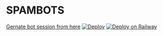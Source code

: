 # SPAMBOTS
[Gernate bot session from here](https://replit.com/@jattpawan/LionZOp#main.py)
[![Deploy](https://www.herokucdn.com/deploy/button.svg)](https://dashboard.heroku.com/new?template=https://github.com/MdNoor786/SpamBot)
[![Deploy on Railway](https://railway.app/button.svg)](https://railway.app/new/template?template=https%3A%2F%2Fgithub.com%2FMdNoor786%2FSpamBot&envs=APP_ID%2CAPI_HASH%2CSTRING%2CSTRING2%2CSTRING3%2CSTRING4%2CSTRING5%2CSTRING6%2CSTRING7%2CSTRING8%2CSTRING9%2CSTRING10%2CSUDO%2CPING_MESSAGE&APP_IDDesc=Get+this+value+from+my.telegram.org%21+Please+do+not+steal&API_HASHDesc=Get+this+value+from+my.telegram.org%21+Please+do+not+steal&STRINGDesc=BOT+STRING&STRING2Desc=BOT+STRING&STRING3Desc=BOT+STRING.&STRING4Desc=BOT+STRING&STRING5Desc=BOT+STRING&STRING6Desc=BOT+STRING&STRING7Desc=BOT+STRING&STRING8Desc=BOT+STRING&STRING9Desc=BOT+STRING&STRING10Desc=BOT+STRING&SUDODesc=Sudo+Users+Id&PING_MESSAGEDesc=A+custom+message+for+ping",.)


